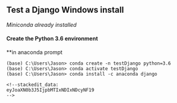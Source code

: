 ## Test a Django Windows install

*Miniconda already installed*

#### Create the Python 3.6 environment
**in anaconda prompt
```console
(base) C:\Users\Jason> conda create -n testDjango python=3.6
(base) C:\Users\Jason> conda activate testDjango
(base) C:\Users\Jason> conda install -c anaconda django

<!--stackedit_data:
eyJoaXN0b3J5IjpbMTIxNDIxNDcyNF19
-->